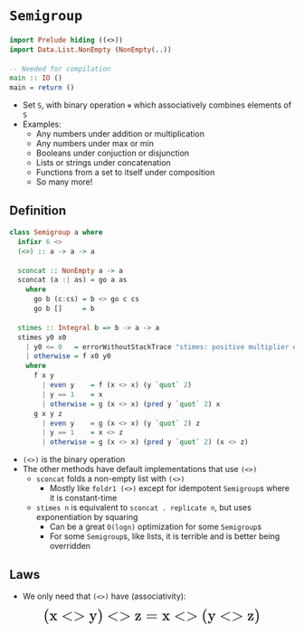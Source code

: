 # `Semigroup`

``` haskell
import Prelude hiding ((<>))
import Data.List.NonEmpty (NonEmpty(..))

-- Needed for compilation
main :: IO ()
main = return ()
```

-   Set `S`, with binary operation `⊕` which associatively combines
    elements of `S`
-   Examples:
    -   Any numbers under addition or multiplication
    -   Any numbers under max or min
    -   Booleans under conjuction or disjunction
    -   Lists or strings under concatenation
    -   Functions from a set to itself under composition
    -   So many more!

## Definition

``` haskell
class Semigroup a where
  infixr 6 <>
  (<>) :: a -> a -> a

  sconcat :: NonEmpty a -> a
  sconcat (a :| as) = go a as
    where
      go b (c:cs) = b <> go c cs
      go b []     = b

  stimes :: Integral b => b -> a -> a
  stimes y0 x0
    | y0 <= 0   = errorWithoutStackTrace "stimes: positive multiplier expected"
    | otherwise = f x0 y0
    where
      f x y
        | even y    = f (x <> x) (y `quot` 2)
        | y == 1    = x
        | otherwise = g (x <> x) (pred y `quot` 2) x
      g x y z
        | even y    = g (x <> x) (y `quot` 2) z
        | y == 1    = x <> z
        | otherwise = g (x <> x) (pred y `quot` 2) (x <> z)
```

-   `(<>)` is the binary operation
-   The other methods have default implementations that use `(<>)`
    -   `sconcat` folds a non-empty list with `(<>)`
        -   Mostly like `foldr1 (<>)` except for idempotent `Semigroup`s
            where it is constant-time
    -   `stimes n` is equivalent to `sconcat . replicate n`, but uses
        exponentiation by squaring
        -   Can be a great `O(logn)` optimization for some `Semigroup`s
        -   For some `Semigroup`s, like lists, it is terrible and is
            better being overridden

## Laws

-   We only need that `(<>)` have (associativity):

<!-- $$
\begin{aligned}
\text{(x <> y) <> z} = \text{x <> (y <> z)}
\end{aligned}
$$ -->

<div align="center">

<img style="background: white;" src="../svg/A6SeAMdXh2.svg">

</div>
